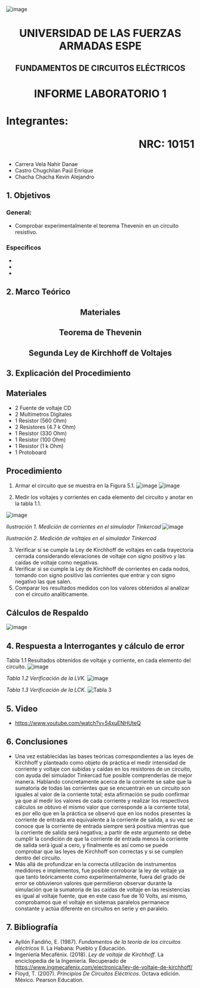 ![image](https://user-images.githubusercontent.com/93786746/140656495-1e9017c5-1622-4145-a547-0ebbe5014f3d.png)
# <p align=center> UNIVERSIDAD DE LAS FUERZAS ARMADAS ESPE 
## <p align=center> FUNDAMENTOS DE CIRCUITOS ELÉCTRICOS
# <p align=center>  INFORME LABORATORIO 1
# Integrantes: <p align=right> NRC: 10151
* Carrera Vela Nahir Danae
* Castro Chugchilan Paúl Enrique
* Chacha Chacha Kevin Alejandro
## 1. Objetivos
  ### General: 
  * Comprobar experimentalmente el teorema Thevenin en un circuito resistivo.
  ### Específicos
  * 
  * 
  * 
## 2. Marco Teórico
  ## <p align=center> Materiales
  
  ## <p align=center> Teorema de Thevenin

  ## <p align=center> Segunda Ley de Kirchhoff de Voltajes
 
## 3. Explicación del Procedimiento
   ## Materiales
 * 2 Fuente de voltaje CD
 * 2 Multímetros Digitales
 * 1 Resistor (560 Ohm)
 * 2 Resistores (4.7 k Ohm)
 * 1 Resistor (330 Ohm)
 * 1 Resistor (100 Ohm)
 * 1 Resistor (1 k Ohm)
 * 1 Protoboard
  ## Procedimiento
 1) Armar el circuito que se muestra en la Figura 5.1.
 ![image](https://user-images.githubusercontent.com/93786746/148314776-5942268f-0199-40c0-be8f-7fa3c47e1eef.png)
 ![image](https://user-images.githubusercontent.com/93786746/148314802-9a1a231d-026b-4820-976f-acf9c2659175.png)

 2) Medir los voltajes y corrientes en cada elemento del circuito y anotar en la tabla 1.1.
    
 ![image](https://user-images.githubusercontent.com/93786746/141385308-9f9c8da6-84ae-4761-a626-73e6111614f2.png)
    
 _Ilustración 1. Medición de corrientes en el simulador Tinkercad_
 ![image](https://user-images.githubusercontent.com/93829962/141375518-9f4fe4c9-5b74-430f-8ee9-853ebc2f9e82.png)
 
 _Ilustración 2. Medición de voltajes en el simulador Tinkercad_
    
 3) Verificar si se cumple la Ley de Kirchhoff de voltajes en cada trayectoria cerrada considerando elevaciones de voltaje con signo positivo y las caídas de voltaje como negativas.
 4) Verificar si se cumple la Ley de Kirchhoff de corrientes en cada nodos, tomando con signo positivo las corrientes que entrar y con signo negativo las que salen.
 5) Comparar los resultados medidos con los valores obtenidos al analizar con el circuito analíticamente.
  ## Cálculos de Respaldo
  ![image](https://user-images.githubusercontent.com/93829962/141404502-ba04f595-7f3c-4334-994b-0c2fce9c172d.png)

## 4. Respuesta a Interrogantes y cálculo de error
Tabla 1.1 Resultados obtenidos de voltaje y corriente, en cada elemento del circuito.
![image](https://user-images.githubusercontent.com/93829962/141402230-100d416e-66d5-4a46-85f4-ed846df2133c.png)

_Tabla 1.2 Verificación de la LVK._
![image](https://user-images.githubusercontent.com/93829962/141411192-dc676fcb-b10b-449a-9800-147b8922125d.png)
    
_Tabla 1.3 Verificación de la LCK._
![Tabla 3](https://user-images.githubusercontent.com/93829976/141404832-56211e3a-7b99-475d-96de-13a201b7c267.JPG)
## 5. Video
  * https://www.youtube.com/watch?v=54xuENHUteQ 
## 6. Conclusiones
  * Una vez establecidas las bases teóricas correspondientes a las leyes de Kirchhoff y planteado como objeto de práctica el medir intensidad de corriente y voltaje con subidas y caídas en los resistores de un circuito, con ayuda del simulador Tinkercad fue posible comprenderlas de mejor manera. Hablando concretamente acerca de la corriente se sabe que la sumatoria de todas las corrientes que se encuentran en un circuito son iguales al valor de la corriente total; esta afirmación se pudo confirmar ya que al medir los valores de cada corriente y realizar los respectivos cálculos se obtuvo el mismo valor que corresponde a la corriente total, es por ello que en la práctica se observó que en los nodos presentes la corriente de entrada era equivalente a la corriente de salida, a su vez se conoce que la corriente de entrada siempre será positiva mientras que la corriente de salida será negativa; a partir de este argumento se debe cumplir la condición de que la corriente de entrada menos la corriente de salida será igual a cero, y finalmente es así como se puede comprobar que las leyes de Kirchhoff son correctas y si se cumplen dentro del circuito.
  * Más allá de profundizar en la correcta utilización de instrumentos medidores e implementos, fue posible corroborar la ley de voltaje ya que tanto teóricamente como experimentalmente, fuera del grado de error se obtuvieron valores que permitieron observar durante la simulación que la sumatoria de las caídas de voltaje en las resistencias es igual al voltaje fuente, que en este caso fue de 10 Volts, así mismo, comprobamos que el voltaje en sistemas paralelos permanece constante y actúa diferente en circuitos en serie y en paralelo.
## 7. Bibliografía
 * Ayllón Fandiño, E. (1987). *Fundamentos de la teoría de los circuitos eléctricos* II. La Habana: Pueblo y Educación.
 * Ingeniería Mecafénix. (2018). *Ley de voltaje de Kirchhoff*. La enciclopedia de la Ingeniería. Recuperado de https://www.ingmecafenix.com/electronica/ley-de-voltaje-de-kirchhoff/
 * Floyd, T. (2007). _Principios De Circuitos Eléctricos_. Octava edición. México. Pearson Education.
